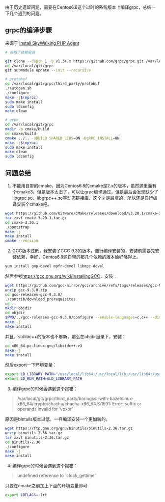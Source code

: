 由于历史遗留问题，需要在Centos6.8这个过时的系统版本上编译grpc，总结一下几个遇到的问题。

## grpc的编译步骤

来源于 [Install SkyWalking PHP Agent](https://github.com/SkyAPM/SkyAPM-php-sdk/blob/93716ed8843c32765dc8a6b65c78ef77a8f3b8e3/docs/install.md)

```bash
# 省略了依赖安装

git clone --depth 1 -b v1.34.x https://github.com/grpc/grpc.git /var/local/git/grpc
cd /var/local/git/grpc
git submodule update --init --recursive

# protobuf
cd /var/local/git/grpc/third_party/protobuf
./autogen.sh
./configure
make -j$(nproc)
sudo make install
sudo ldconfig
make clean

# grpc
cd /var/local/git/grpc
mkdir -p cmake/build
cd cmake/build
cmake ../.. -DBUILD_SHARED_LIBS=ON -DgRPC_INSTALL=ON
make -j$(nproc)
sudo make install
make clean
sudo ldconfig
```

## 问题总结

1. 不能用自带的cmake，因为Centos6.8的cmake是2.x的版本，虽然源里面有个cmake3，但是版本太旧了，可以让grpc编译通过，但是最后会发现缺少了libgrpc.so、libgrpc++.so等动态链接库，这个才是最坑的，所以还是自行编译安装个cmake吧。

```bash
wget https://github.com/Kitware/CMake/releases/download/v3.20.1/cmake-3.20.1.tar.gz
tar zxvf cmake-3.20.1.tar.gz
cd cmake-3.20.1
./bootstrap
make -j
make install
cmake --version
```

2. GCC版本过低，我安装了GCC 9.3的版本，自行编译安装的，安装前需要先安装依赖，幸好，Centos6.8源自带的那几个依赖的版本恰好够得上。

```bash
yum install gmp-devel mpfr-devel libmpc-devel
```

然后参考<https://gcc.gnu.org/wiki/InstallingGCC>，安装：

```bash
wget https://github.com/gcc-mirror/gcc/archive/refs/tags/releases/gcc-9.3.0.zip
unzip gcc-9.3.0.zip
cd gcc-releases-gcc-9.3.0/
./contrib/download_prerequisites
cd ..
mkdir objdir
cd objdir
$PWD/../gcc-releases-gcc-9.3.0/configure --enable-languages=c,c++ --disable-multilib
make -j
make install
```

并且，stdlibc++的版本也不够新，那么在objdir目录下，安装：
```bash
cd x86_64-pc-linux-gnu/libstdc++-v3
make -j
make install
```

然后export一下环境变量：

```bash
export LD_LIBRARY_PATH="/usr/local/lib64:/usr/local/lib:/usr/lib64:/usr/lib:/lib64:/lib"
export LD_RUN_PATH=$LD_LIBRARY_PATH
```

3. 编译grpc的时候会遇到这个报错：

> /var/local/git/grpc/third_party/boringssl-with-bazel/linux-x86_64/crypto/chacha/chacha-x86_64.S:1591: Error: suffix or operands invalid for `vpxor'

原因是bintuils版本过低，一样编译安装一个更加新的。

```bash
wget https://ftp.gnu.org/gnu/binutils/binutils-2.36.tar.gz
unzip binutils-2.36.tar.gz
tar zxvf binutils-2.36.tar.gz
cd binutils-2.36
./configure
make -j
make install
```

4. 编译grpc的时候会遇到这个报错：

> undefined reference to `clock_gettime'

只要在cmake之前加上下面的环境变量即可

```bash
export LDFLAGS=-lrt
```
